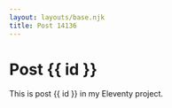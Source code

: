 ```yaml
---
layout: layouts/base.njk
title: Post 14136
---
```


# Post {{ id }}

This is post {{ id }} in my Eleventy project.
